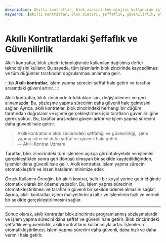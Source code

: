 ```yaml
---
description: Akıllı kontratlar, blok zinciri teknolojisi kullanarak işlem süreçlerini daha şeffaf ve güvenilir hale getirir. Bu yazıda, akıllı kontratların güvenilirliği, şeffaflığı ve otomasyon süreçleri ele alınmaktadır.
keywords: [akıllı kontratlar, blok zinciri, şeffaflık, güvenilirlik, otomasyon]
---
```


# Akıllı Kontratlardaki Şeffaflık ve Güvenilirlik

Akıllı kontratlar, blok zinciri teknolojisinde kullanılan dağıtılmış defter teknolojisini kullanır. Bu sayede, tüm işlemlerin blok zincirinde kaydedilmesi ve tüm düğümler tarafından doğrulanması anlamına gelir. 

:::tip
**Akıllı kontratlar**, işlem yapma sürecini şeffaf hale getirir ve taraflar arasındaki güveni artırır.
:::

Akıllı kontratlar, blok zincirinde tutuldukları için, değiştirilemez ve geri alınamazdır. Bu, sözleşme yapma sürecinin daha güvenli hale gelmesini sağlar. Ayrıca, akıllı kontratlar, blok zincirindeki herhangi bir düğüm tarafından doğrulanır ve işlemi gerçekleştirmek için tarafların güvenilirliğine gerek yoktur. Bu, taraflar arasındaki güveni artırır ve işlem yapma sürecini daha güvenli hale getirir.

> Akıllı kontratların blok zincirindeki şeffaflığı ve güvenilirliği, işlem yapma sürecini daha şeffaf ve güvenli hale getirir.  
> — Akıllı Kontrat Uzmanı

Taraflar, blok zincirindeki tüm işlemleri açıkça görüntüleyebilir ve işlemler gerçekleştikten sonra geri dönüşü olmayan bir şekilde kaydedildiğinden, işlemler daha güvenli hale gelir. Akıllı kontratlar, işlem yapma sürecini otomatikleştirir ve insan hatalarını minimize eder.


Örnek Kullanım
Örneğin, bir akıllı kontrat, belirli bir koşul yerine getirildiğinde otomatik olarak bir ödeme yapabilir. Bu, işlem yapma sürecinin otomatikleştirilmesi ve tarafların güvenli bir şekilde ödeme almasını sağlar. Ayrıca, akıllı kontratlar, işlem maliyetlerini azaltır ve işlemlerin hızlı ve verimli bir şekilde gerçekleştirilmesini sağlar.


---

Sonuç olarak, akıllı kontratlar blok zincirinde programlanmış sözleşmelerdir ve işlem yapma sürecini daha şeffaf ve güvenli hale getirir. Blok zincirindeki şeffaflık ve güvenilirlik, akıllı kontratların kullanımıyla artar. İşlemlerin otomatikleştirilmesi, işlem yapma sürecini daha güvenli, daha hızlı ve daha verimli hale getirir.